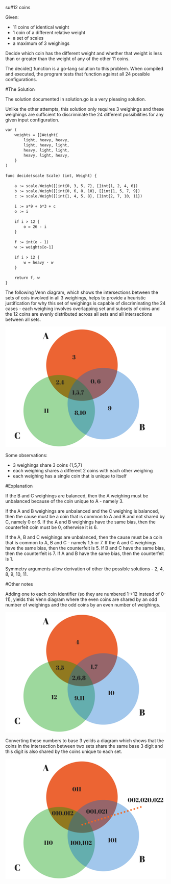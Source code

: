 su#12 coins

Given:

* 11 coins of identical weight
* 1 coin of a different relative weight
* a set of scales
* a maximum of 3 weighings

Decide which coin has the different weight and whether that weight is less than or greater than the weight
of any of the other 11 coins.

The decide() function is a go-lang solution to this problem. When compiled and executed, the program tests
that function against all 24 possible configurations.

#The Solution

The solution documented in solution.go is a very pleasing solution.

Unlike the other attempts, this solution only requires 3 weighings and these weighings are sufficient to discriminate the 24 different possibilities for any given input configuration.

    var (
        weights = []Weight{
            light, heavy, heavy,
            light, heavy, light,
            heavy, light, light,
            heavy, light, heavy,
        }
    )

    func decide(scale Scale) (int, Weight) {

        a := scale.Weigh([]int{0, 3, 5, 7}, []int{1, 2, 4, 6})
        b := scale.Weigh([]int{0, 6, 8, 10}, []int{1, 5, 7, 9})
        c := scale.Weigh([]int{1, 4, 5, 8}, []int{2, 7, 10, 11})

        i := a*9 + b*3 + c
        o := i

        if i > 12 {
            o = 26 - i
        }

        f := int(o - 1)
        w := weights[o-1]

        if i > 12 {
            w = heavy - w
        }

        return f, w
    }

The following Venn diagram, which shows the intersections between the sets of cois involved in all 3 weighings, helps to provide a heuristic justification for why this set of weighings is capable of discriminating the 24 cases - each weighing involves overlapping
set and subsets of coins and the 12 coins are evenly distributed across all sets and all intersections between all sets.

<img src="venn.png"/>

Some observations:

- 3 weighings share 3 coins {1,5,7}
- each weighing shares a different 2 coins with each other weighing
- each weighing has a single coin that is unique to itself

#Explanation

If the B and C weighings are balanced, then the A weighing must be unbalanced because of the coin unique to A - namely 3.

If the A and B weighings are unbalanced and the C weighing is balanced, then the cause must be a coin that is common to A and B and not shared by C, namely 0 or 6. If the A and B weighings have the same bias, then the counterfeit coin must be 0, otherwise it is 6.

If the A, B and C weighings are unbalanced, then the cause must be a coin that is common to A, B and C - namely 1,5 or 7. If the A and C weighings have the same bias, then the counterfeit is 5. If B and C have the same bias, then the counterfeit is 7. If A and B have the same bias, then the counterfeit is 1.

Symmetry arguments allow derivation of other the possible solutions - 2, 4, 8, 9, 10, 11.

#Other notes

Adding one to each coin identifier (so they are numbered 1->12 instead of 0-11), yields this Venn diagram where the even coins are shared
by an odd number of weighings and the odd coins by an even number of weighings.

<img src="venn-1-based.png">

Converting these numbers to base 3 yeilds a diagram which shows that the coins in the intersection between two sets share the same base 3 digit and this digit is also shared by the coins unique to each set.

<img src="venn-base-3.png">

